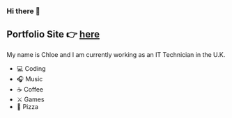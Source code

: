 ### Hi there 👋
## Portfolio Site 👉 [here](https://ghost-goblin.github.io/chloeurisohn/)
My name is Chloe and I am currently working as an IT Technician in the U.K.

- 💻 Coding
- 🎧 Music 
- ☕ Coffee
- ⚔️ Games
- 🍕 Pizza
